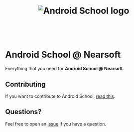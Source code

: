 <h1 align="center">
  <br>
  <img src="https://cdn.jsdelivr.net/gh/Nearsoft/androidschool@master/media/logo.png" alt="Android School logo">
  <br>
  <br>
  <br>
</h1>

# Android School @ Nearsoft

Everything that you need for **Android School @ Nearsoft**.

## Contributing

If you want to contribute to Android School, [read this](docs/i_want_to_help.md).

## Questions?

Feel free to open an [issue](https://github.com/Nearsoft/androidschool/issues) if you have a question.
